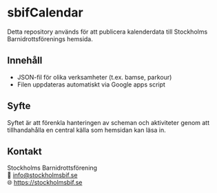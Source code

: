 # sbifCalendar

Detta repository används för att publicera kalenderdata till Stockholms Barnidrottsförenings hemsida.

## Innehåll
- JSON-fil för olika verksamheter (t.ex. bamse, parkour)
- Filen uppdateras automatiskt via Google apps script

## Syfte
Syftet är att förenkla hanteringen av scheman och aktiviteter genom att tillhandahålla en central källa som hemsidan kan läsa in.

## Kontakt
Stockholms Barnidrottsförening  
📧 info@stockholmsbif.se  
🌐 https://stockholmsbif.se
